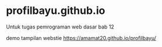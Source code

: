 # profilbayu.github.io
Untuk tugas pemrograman web dasar bab 12

demo tampilan webstie
https://amamat20.github.io/profilbayu/
